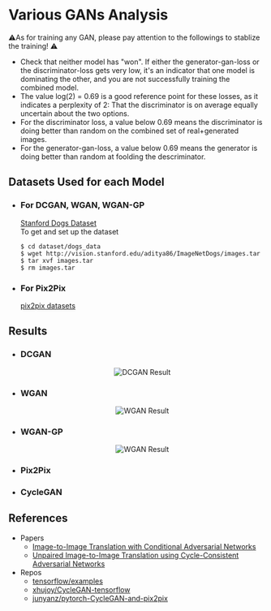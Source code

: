 # Various GANs Analysis

:warning:As for training any GAN, please pay attention to the followings to stablize the training! :warning:
- Check that neither model has "won". If either the generator-gan-loss or the discriminator-loss gets very low, it's an indicator that one model is dominating the other, and you are not successfully training the combined model.
- The value log(2) = 0.69 is a good reference point for these losses, as it indicates a perplexity of 2: That the discriminator is on average equally uncertain about the two options.
- For the discriminator loss, a value below 0.69 means the discriminator is doing better than random on the combined set of real+generated images.
- For the generator-gan-loss, a value below 0.69 means the generator is doing better than random at foolding the descriminator.

## Datasets Used for each Model
- ### For DCGAN, WGAN, WGAN-GP
  [Stanford Dogs Dataset](http://vision.stanford.edu/aditya86/ImageNetDogs/)<br>
  To get and set up the dataset
  ```console
  $ cd dataset/dogs_data
  $ wget http://vision.stanford.edu/aditya86/ImageNetDogs/images.tar
  $ tar xvf images.tar
  $ rm images.tar
  ```
  
- ### For Pix2Pix
  [pix2pix datasets](https://people.eecs.berkeley.edu/~tinghuiz/projects/pix2pix/datasets/)
  
## Results
- ### DCGAN
  <div align="center">
  <img src="https://user-images.githubusercontent.com/37681936/75147367-7a52ed80-5740-11ea-88f6-445813b33b88.png" alt="DCGAN Result">
  </div>
- ### WGAN
  <div align="center">
  <img src="https://user-images.githubusercontent.com/37681936/74636528-88869400-51ab-11ea-983a-146934353f8b.png" alt="WGAN Result">
  </div>
- ### WGAN-GP
  <div align="center">
  <img src="https://user-images.githubusercontent.com/37681936/75090485-ad617980-55a6-11ea-88e3-3639ab2bc1e4.png" alt="WGAN Result">
  </div>
- ### Pix2Pix
- ### CycleGAN
## References
- Papers
  - [Image-to-Image Translation with Conditional Adversarial Networks](https://arxiv.org/abs/1611.07004)
  - [Unpaired Image-to-Image Translation using Cycle-Consistent Adversarial Networks](https://arxiv.org/abs/1703.10593)
- Repos
  - [tensorflow/examples](https://github.com/tensorflow/examples)
  - [xhujoy/CycleGAN-tensorflow](https://github.com/xhujoy/CycleGAN-tensorflow)
  - [junyanz/pytorch-CycleGAN-and-pix2pix](https://github.com/junyanz/pytorch-CycleGAN-and-pix2pix)